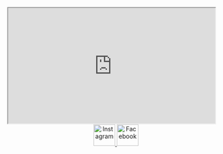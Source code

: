 <iframe src="https://giphy.com/embed/MDJ9IbxxvDUQM" width="480" height="269"></iframe>


<div align="center">
  <a href="https://www.instagram.com/yassine.ajagrou" target="_blank">
      <img src="https://upload.wikimedia.org/wikipedia/commons/a/a5/Instagram_icon.png" alt="Instagram" width="50" height="50">
  </a>
  <a href="https://www.facebook.com/yassine.ajagrou.0" target="_blank">
        <img src="https://upload.wikimedia.org/wikipedia/commons/thumb/b/b8/2021_Facebook_icon.svg/512px-2021_Facebook_icon.svg.png?20220821121039" alt="Facebook" width="50" height="50">
  </a>
</div>
